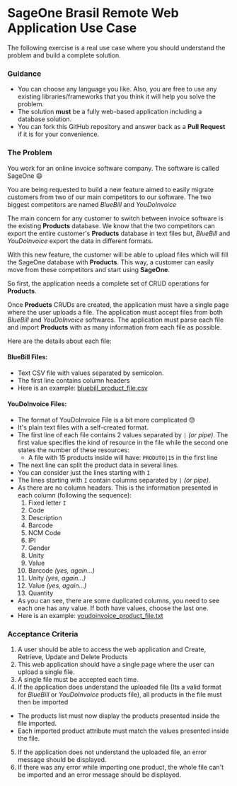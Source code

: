 # SageOne Brasil Remote Web Application Use Case

The following exercise is a real use case where you should understand the problem and build a complete solution.

### Guidance

* You can choose any language you like. Also, you are free to use any existing libraries/frameworks that you think it will help you solve the problem.
* The solution **must** be a fully web-based application including a database solution.
* You can fork this GitHub repository and answer back as a **Pull Request** if it is for your convenience.

### The Problem

You work for an online invoice software company. The software is called SageOne :smile:

You are being requested to build a new feature aimed to easily migrate customers from two of our main competitors to our software. The two biggest competitors are named *BlueBill* and *YouDoInvoice*

The main concern for any customer to switch between invoice software is the existing **Products** database. We know that the two competitors can export the entire customer's **Products** database in text files but, *BlueBill* and *YouDoInvoice* export the data in different formats.

With this new feature, the customer will be able to upload files which will fill the SageOne database with **Products**. This way, a customer can easily move from these competitors and start using **SageOne**.

So first, the application needs a complete set of CRUD operations for **Products**.

Once **Products** CRUDs are created, the application must have a single page where the user uploads a file. The application must accept files from both *BlueBill* and *YouDoInvoice* softwares. The application must parse each file and import **Products** with as many information from each file as possible.

Here are the details about each file:

#### BlueBill Files:

* Text CSV file with values separated by semicolon.
* The first line contains column headers
* Here is an example: [bluebill_product_file.csv](remote_web_application_assets/bluebill_product_file.csv)

#### YouDoInvoice Files:

* The format of YouDoInvoice File is a bit more complicated :sweat:
* It's plain text files with a self-created format.
* The first line of each file contains 2 values separated by `|` *(or pipe)*. The first value specifies the kind of resource in the file while the second one states the number of these resources:
  * A file with 15 products inside will have: `PRODUTO|15` in the first line
* The next line can split the product data in several lines.
* You can consider just the lines starting with `I`
* The lines starting with `I` contain columns separated by `|` *(or pipe)*.
* As there are no column headers. This is the information presented in each column (following the sequence):
  1. Fixed letter `I`
  2. Code
  3. Description
  4. Barcode
  5. NCM Code
  6. IPI
  7. Gender
  8. Unity
  9. Value
  10. Barcode *(yes, again...)*
  11. Unity *(yes, again...)*
  12. Value *(yes, again...)*
  13. Quantity
* As you can see, there are some duplicated columns, you need to see each one has any value. If both have values, choose the last one.
* Here is an example: [youdoinvoice_product_file.txt](remote_web_application_assets/youdoinvoice_product_file.txt)

### Acceptance Criteria

1. A user should be able to access the web application and Create, Retrieve, Update and Delete Products
2. This web application should have a single page where the user can upload a single file.
3. A single file must be accepted each time.
4. If the application does understand the uploaded file (Its a valid format for *BlueBill* or *YouDoInvoice* products file), all products in the file must then be imported
  * The products list must now display the products presented inside the file imported.
  * Each imported product attribute must match the values presented inside the file.
5. If the application does not understand the uploaded file, an error message should be displayed.
6. If there was any error while importing one product, the whole file can't be imported and an error message should be displayed.

